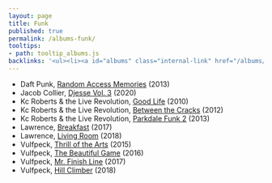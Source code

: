 ```yaml
---
layout: page
title: Funk
published: true
permalink: /albums-funk/
tooltips: 
- path: tooltip_albums.js
backlinks: '<ul><li><a id="albums" class="internal-link" href="/albums/">Albums</a></li></ul>'
---
```


* Daft Punk, [Random Access Memories](https://open.spotify.com/album/4m2880jivSbbyEGAKfITCa?si=Sh5jHvpgT0KDfFfkHWZ-Ag) (2013)
* Jacob Collier, [Djesse Vol. 3](https://open.spotify.com/album/33cj3kzLqVOg9zvy69Wrc8?si=XIZvEjMMQLynq5Rw4NF7RA) (2020)
* Kc Roberts & the Live Revolution, [Good Life](https://open.spotify.com/album/40fwfKIddIywScxjTYQKG4?si=t_bcFbVDSaSG4KVmf5S6gg) (2010)
* Kc Roberts & the Live Revolution, [Between the Cracks](https://open.spotify.com/album/2WOz8j03d63Fd3Mbdbu2BU?si=ZhVM-ZEYSRmiipoU0PERoQ) (2012)
* Kc Roberts & the Live Revolution, [Parkdale Funk 2](https://open.spotify.com/album/3RdV4442NuFPlAiS0muW5w?si=tzf7tTbVTq66z8DSAqZGFw) (2013)
* Lawrence, [Breakfast](https://open.spotify.com/album/7zRCJCgUmYNYZvTJDTRItd?si=HBZFeL9yT_W4qMEZ7ilP-A) (2017)
* Lawrence, [Living Room](https://open.spotify.com/album/0cI6FYd7CETgvwLQ8j7Y8P?si=n-qOt321Qqq74bvYuqcj8w) (2018)
* Vulfpeck, [Thrill of the Arts](https://open.spotify.com/album/0LyGgFrZFXpRKpgj664Xu7?si=R3TiKZFcSkm7TLS1rRDaCw) (2015)
* Vulfpeck, [The Beautiful Game](https://open.spotify.com/album/7sRNEe2FCkTYhrEimChdkC?si=-XJbDrxiRjKDziHp80seBw) (2016)
* Vulfpeck, [Mr. Finish Line](https://open.spotify.com/album/631tfYWQsACU5Kmk8dpqli?si=axOdjtE6RW29JWAdngLaVQ) (2017)
* Vulfpeck, [Hill Climber](https://open.spotify.com/album/2cZ4rjMOn8zz1ToKSBQVWa?si=U-M51c8NR1ypm2Z7EH6qPg) (2018)

